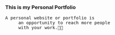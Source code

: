 # <h3> This is my Personal Portfolio</h3>
<Pre>A personal website or portfolio is 
     an opportunity to reach more people 
     with your work.👍🏻</pre>

